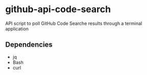 # github-api-code-search
API script to poll GitHub Code Searche results through a terminal application

## Dependencies
- jq
- Bash
- curl
